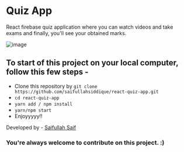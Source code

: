 # Quiz App

React firebase quiz application where you can watch videos and take exams and finally, you'll see your obtained marks.

![image](https://user-images.githubusercontent.com/75557392/153255143-6732a376-5fb3-4952-85f3-4ef8e8d9d51b.png)

## To start of this project on your local computer, follow this few steps -

- Clone this repository by ```git clone https://github.com/saifullahsiddique/react-quiz-app.git```
- ```cd react-quiz-app```
- ```yarn add / npm install```
- ```yarn/npm start```
- Enjoyyyyy!!

Developed by - [Saifullah Saif](https://saifullah.co)

### You're always welcome to contribute on this project. :)
